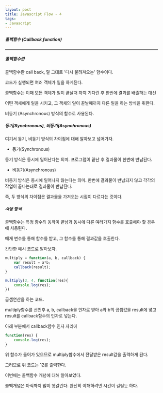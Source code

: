 ```yaml
---
layout: post
title: Javascript Flow - 4
tags:
- Javascript
---
```


##### 콜백함수 (Callback function)

---

##### 콜백함수란

콜백함수란 call back, 말 그대로 '다시 불려져오는' 함수이다.

코드가 실행되면 여러 객체가 일을 하게된다. 

콜백함수는 이때 모든 객체가 일이 끝날때 까지 기다린 후 한번에 결과를 배출하는 대신

어떤 객체에게 일을 시키고, 그 객체의 일이 끝날때까지 다른 일을 하는 방식을 취한다.

비동기 (Asynchronous) 방식의 함수로 사용된다.



##### 동기(Synchronous), 비동기(Asynchronous)

여기서 동기, 비동기 방식의 차이점에 대해 알아보고 넘어가자.



* 동기(Synchronous)

동기 방식은 동시에 일어난다는 의미. 프로그램이 끝난 후 결과물이 한번에 반납된다.

* 비동기(Asynchronous)

비동기 방식은 동시에 일어나지 않는다는 의미. 한번에 결과물이 반납되지 않고 각각의 작업이 끝나는대로 결과물이 반납된다.



즉, 두 방식의 차이점은 결과물을 가져오는 시점이 다르다는 것이다.



##### 사용 방식

콜백함수는 특정 함수의 동작이 끝남과 동시에 다른 여러가지 함수를 호출해야 할 경우에 사용된다.

매개 변수를 통해 함수를 받고, 그 함수를 통해 결과값을 호출한다.

간단한 예시 코드로 알아보자.



```javascript
multiply = function(a, b, callback) {
    var result = a*b;
    callback(result);
}

multiply(3, 4, function(res){
    console.log(res);
})
```

곱셈연산을 하는 코드. 

multiply함수를 선언후 a, b, callback을 인자로 받아 a와 b의 곱셈값을 result에 넣고 result를 callback함수의 인자로 넣는다.

아래 부분에서 callback함수 인자 자리에 

```javascript
function(res) {
	console.log(res);
}
```

위 함수가 들어가 있으므로 multiply함수에서 전달받은 result값을 출력하게 된다.

그러므로 위 코드는 12를 출력한다.



이번에는 콜백함수 개념에 대해 알아보았다.

콜백개념은 아직까지 많이 헷갈린다. 완전히 이해하려면 시간이 걸릴듯 하다.